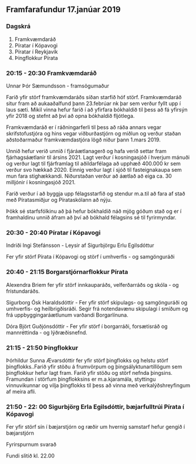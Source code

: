 ## Framfarafundur 17.janúar 2019

### Dagskrá
1. Framkvæmdaráð 
2. Píratar í Kópavogi 
3. Píratar í Reykjavík 
4. Þingflokkur Pírata 

### 20:15 - 20:30 Framkvæmdaráð
Unnar Þór Sæmundsson - framsögumaður

Farið yfir störf framkvæmdaráðs síðan starfið hóf störf. Framkvæmdaráð situr fram að aukaaðalfund þann 23.febrúar nk þar sem verður fyllt upp í laus sæti. 
Mikil vinna hefur farið í að yfirfara bókhaldið til þess að fá yfirsýn yfir 2018 og stefnt að því að opna bókhaldið fljótlega.

Framkvæmdaráð er í ráðningarferli til þess að ráða annars vegar skrifstofustjóra og hins vegar viðburðastjórn og miðlun og verður staðan aðstoðarmaður framkvæmdastjóra lögð niður þann 1.mars 2019.

Unnið hefur verið unnið í fjáráætlanagerð og hafa verið settar fram fjárhagsáætlanir til ársins 2021. Lagt verður í kosningasjóð í hverjum mánuði og verður lagt til fjárframlag til aðildarfélaga að upphæð 400.000 kr sem verður svo hækkað 2020. Einnig verður lagt í sjóð til fasteignakaupa sem mun fara stighækkandi. Niðurstaðan verður að áætlað að eiga ca. 30 milljónir í kosningasjóð 2021.

Farið verður í að byggja upp félagsstarfið og stendur m.a.til að fara af stað með Píratasmiðjur og Pírataskólann að nýju.

Þökk sé starfsfólkinu að þá hefur bókhaldið náð mjög góðum stað og er í framhaldinu unnið áfram að því að bókhald félagsins sé til fyrirmyndar.

### 20:30  - 20:40 Píratar í Kópavogi
Indriði Ingi Stefánsson - Leysir af Sigurbjörgu Erlu Egilsdóttur

Fer yfir störf Pírata í Kópavogi og störf í umhverfis - og samgönguráði

### 20:40 - 21:15 Borgarstjórnarflokkur Pírata

Alexendra Briem fer yfir störf innkauparáðs, velferðarráðs og skóla - og frístundaráðs.

Sigurborg Ósk Haraldsdóttir - Fer yfir störf skipulags- og samgönguráði og umhverfis- og heilbrigðisráði. Segir frá notendavænu skipulagi í smíðum og frá uppbyggingaráætlunum varðandi Borgarlínuna.

Dóra Björt Guðjónsdóttir - Fer yfir störf í borgarráði, forsætisráð og mannréttinda - og lýðræðisnefnd.

### 21:15 - 21:50 Þingflokkur
Þórhildur Sunna Ævarsdóttir fer yfir störf þingflokks og helstu störf þingflokks..Farið yfir stöðu á frumvörpum og þingsályktunartillögum sem þingflokkur hefur lagt fram. Farið yfir stöðu og störf nefnda þingsins. Framundan í störfum þingflokksins er m.a.kjaramála, styttingu vinnuvikunnar og vilja þingflokks til þess að vinna með verkalýðshreyfingum af meira afli.

### 21:50 - 22: 00 Sigurbjörg Erla Egilsdóttir, bæjarfulltrúi Pírata í Kópavogi
Fer yfir störf sín í bæjarstjórn og ræðir um hvernig samstarf hefur gengið í bæjarstjórn

Fyrirspurnum svarað

Fundi slitið kl. 22.00